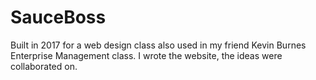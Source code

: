# SauceBoss

Built in 2017 for a web design class also used in my friend Kevin Burnes Enterprise Management class. I wrote the website, the ideas were collaborated on.
